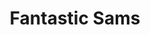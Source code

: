 ---
title: "Fantastic Sams"
url: /saint-louis-park/fantastic-sams-cedar-lake-road/
shop: hairdresser
---